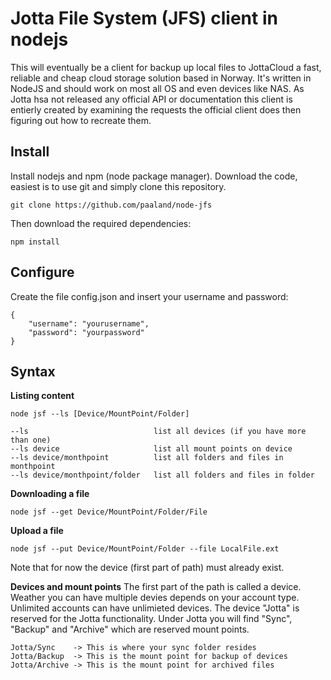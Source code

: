 Jotta File System (JFS) client in nodejs 
==============
This will eventually be a client for backup up local files to JottaCloud a fast, reliable and cheap cloud storage solution based in Norway. It's written in NodeJS and should work on most all OS and even devices like NAS. As Jotta hsa not released any official API or documentation this client is entierly created by examining the requests the official client does then figuring out how to recreate them.      

Install
--------------
Install nodejs and npm (node package manager).
Download the code, easiest is to use git and simply clone this repository.

    git clone https://github.com/paaland/node-jfs 

Then download the required dependencies:

    npm install 

Configure
--------------
Create the file config.json and insert your username and password:

    {
        "username": "yourusername",
        "password": "yourpassword" 
    }

Syntax
-------------
**Listing content**

    node jsf --ls [Device/MountPoint/Folder]

    --ls                            list all devices (if you have more than one)
    --ls device                     list all mount points on device
    --ls device/monthpoint          list all folders and files in monthpoint
    --ls device/monthpoint/folder   list all folders and files in folder

**Downloading a file**

    node jsf --get Device/MountPoint/Folder/File

**Upload a file**

    node jsf --put Device/MountPoint/Folder --file LocalFile.ext

Note that for now the device (first part of path) must already exist.

**Devices and mount points**
The first part of the path is called a device. Weather you can have multiple devies depends on your account type. Unlimited accounts can have unlimieted devices.
The device "Jotta" is reserved for the Jotta functionality. Under Jotta you will find "Sync", "Backup" and "Archive" which are reserved mount points.

    Jotta/Sync    -> This is where your sync folder resides
    Jotta/Backup  -> This is the mount point for backup of devices
    Jotta/Archive -> This is the mount point for archived files
 